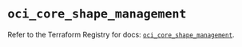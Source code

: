 # `oci_core_shape_management`

Refer to the Terraform Registry for docs: [`oci_core_shape_management`](https://registry.terraform.io/providers/oracle/oci/6.37.0/docs/resources/core_shape_management).
